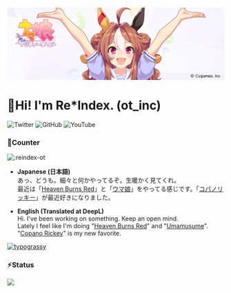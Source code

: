 ![](https://github.com/reindex-ot/reindex-ot/blob/main/image/copanorickey.png?raw=true)
# 🍺Hi! I'm Re*Index. (ot_inc)
![Twitter](https://img.shields.io/twitter/follow/ot_inc?style=social) ![GitHub](https://img.shields.io/github/followers/reindex-ot?style=social) ![YouTube](https://img.shields.io/youtube/channel/subscribers/UCE5tVfXXLSonqBJ1GZmLuyw?style=social)

### 🐾Counter
![:reindex-ot](https://count.getloli.com/get/@:reindex-ot)

- <b>Japanese (日本語)</b><br>
あっ、どうも。細々と何かやってるぞ。生暖かく見てくれ。<br>最近は「[Heaven Burns Red](https://heaven-burns-red.com/)」と「[ウマ娘](https://umamusume.jp/)」をやってる感じです。「[コパノリッキー](https://umamusume.jp/character/detail/?name=copanorickey)」が最近好きになりました。

- <b>English (Translated at DeepL)</b><br>
Hi. I've been working on something. Keep an open mind.<br>Lately I feel like I'm doing "[Heaven Burns Red](https://heaven-burns-red.com/)" and "[Umamusume](https://umamusume.jp/)". "[Copano Rickey](https://umamusume.jp/character/detail/?name=copanorickey)" is my new favorite.

[![typograssy](https://typograssy.deno.dev/api?text=%E3%83%AA%E3%83%83%E3%82%AD%E3%83%BC%E3%83%A9%E3%83%83%E3%82%AD%E3%83%BC%E3%81%BF%E3%82%93%E3%81%AA%E3%81%A7%E3%83%8F%E3%83%83%E3%83%94%E3%83%BC!&l0=ffffff&l1=eeff00&l2=eeff00&l3=fff700&l4=eeff00&frame=ffffff&speed=60&comment=)](https://github.com/kawarimidoll/typograssy)

### ⚡Status
![](https://github-profile-summary-cards.vercel.app/api/cards/profile-details?username=reindex-ot&theme=github)
